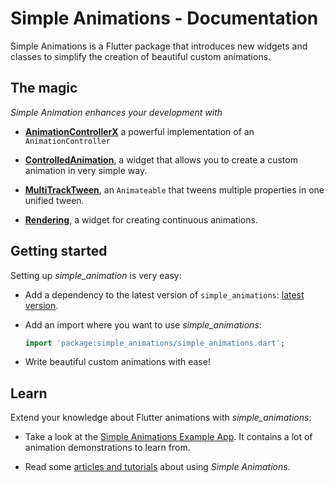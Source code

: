 # Simple Animations - Documentation

Simple Animations is a Flutter package that introduces new widgets and 
classes to simplify the creation of beautiful custom animations.

## The magic

*Simple Animation enhances your development with*

- [**AnimationControllerX**](ANIMATION_CONTROLLER_X.md) a powerful implementation of an `AnimationController`

- [**ControlledAnimation**](CONTROLLED_ANIMATION.md),
  a widget that allows you to create a custom animation in very simple way.

- [**MultiTrackTween**](MULTI_TRACK_TWEEN.md),
  an `Animateable` that tweens multiple properties in one unified tween.

- [**Rendering**](RENDERING.md), a widget for creating continuous
  animations.

## Getting started

Setting up *simple_animation* is very easy:

- Add a dependency to the latest version of `simple_animations`: [latest version](https://pub.dev/packages/simple_animations#-installing-tab-).

- Add an import where you want to use *simple_animations*:
    ```dart
    import 'package:simple_animations/simple_animations.dart';
    ```

- Write beautiful custom animations with ease!

## Learn

Extend your knowledge about Flutter animations with *simple_animations*:

- Take a look at the [Simple Animations Example App](https://github.com/felixblaschke/simple_animations_example_app). 
It contains a lot of animation demonstrations to learn from.

- Read some [articles and tutorials](ARTICLES.md)
  about using *Simple Animations*.
 


